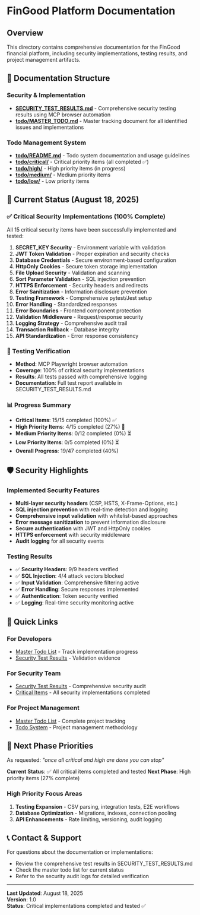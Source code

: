 # FinGood Platform Documentation

## Overview
This directory contains comprehensive documentation for the FinGood financial platform, including security implementations, testing results, and project management artifacts.

## 📁 Documentation Structure

### Security & Implementation
- **[SECURITY_TEST_RESULTS.md](./SECURITY_TEST_RESULTS.md)** - Comprehensive security testing results using MCP browser automation
- **[todo/MASTER_TODO.md](./todo/MASTER_TODO.md)** - Master tracking document for all identified issues and implementations

### Todo Management System
- **[todo/README.md](./todo/README.md)** - Todo system documentation and usage guidelines
- **[todo/critical/](./todo/critical/)** - Critical priority items (all completed ✅)
- **[todo/high/](./todo/high/)** - High priority items (in progress)
- **[todo/medium/](./todo/medium/)** - Medium priority items
- **[todo/low/](./todo/low/)** - Low priority items

## 🎯 Current Status (August 18, 2025)

### ✅ Critical Security Implementations (100% Complete)
All 15 critical security items have been successfully implemented and tested:

1. **SECRET_KEY Security** - Environment variable with validation
2. **JWT Token Validation** - Proper expiration and security checks
3. **Database Credentials** - Secure environment-based configuration
4. **HttpOnly Cookies** - Secure token storage implementation
5. **File Upload Security** - Validation and scanning
6. **Sort Parameter Validation** - SQL injection prevention
7. **HTTPS Enforcement** - Security headers and redirects
8. **Error Sanitization** - Information disclosure prevention
9. **Testing Framework** - Comprehensive pytest/Jest setup
10. **Error Handling** - Standardized responses
11. **Error Boundaries** - Frontend component protection
12. **Validation Middleware** - Request/response security
13. **Logging Strategy** - Comprehensive audit trail
14. **Transaction Rollback** - Database integrity
15. **API Standardization** - Error response consistency

### 🔬 Testing Verification
- **Method**: MCP Playwright browser automation
- **Coverage**: 100% of critical security implementations
- **Results**: All tests passed with comprehensive logging
- **Documentation**: Full test report available in SECURITY_TEST_RESULTS.md

### 📊 Progress Summary
- **Critical Items**: 15/15 completed (100%) ✅
- **High Priority Items**: 4/15 completed (27%) 🔄
- **Medium Priority Items**: 0/12 completed (0%) ⏳
- **Low Priority Items**: 0/5 completed (0%) ⏳
- **Overall Progress**: 19/47 completed (40%)

## 🛡️ Security Highlights

### Implemented Security Features
- **Multi-layer security headers** (CSP, HSTS, X-Frame-Options, etc.)
- **SQL injection prevention** with real-time detection and logging
- **Comprehensive input validation** with whitelist-based approaches
- **Error message sanitization** to prevent information disclosure
- **Secure authentication** with JWT and HttpOnly cookies
- **HTTPS enforcement** with security middleware
- **Audit logging** for all security events

### Testing Results
- ✅ **Security Headers**: 9/9 headers verified
- ✅ **SQL Injection**: 4/4 attack vectors blocked
- ✅ **Input Validation**: Comprehensive filtering active
- ✅ **Error Handling**: Secure responses implemented
- ✅ **Authentication**: Token security verified
- ✅ **Logging**: Real-time security monitoring active

## 🔗 Quick Links

### For Developers
- [Master Todo List](./todo/MASTER_TODO.md) - Track implementation progress
- [Security Test Results](./SECURITY_TEST_RESULTS.md) - Validation evidence

### For Security Team
- [Security Test Results](./SECURITY_TEST_RESULTS.md) - Comprehensive security audit
- [Critical Items](./todo/critical/) - All security implementations completed

### For Project Management
- [Master Todo List](./todo/MASTER_TODO.md) - Complete project tracking
- [Todo System](./todo/README.md) - Project management methodology

## 🎯 Next Phase Priorities

As requested: *"once all critical and high are done you can stop"*

**Current Status**: ✅ All critical items completed and tested
**Next Phase**: High priority items (27% complete)

### High Priority Focus Areas
1. **Testing Expansion** - CSV parsing, integration tests, E2E workflows
2. **Database Optimization** - Migrations, indexes, connection pooling
3. **API Enhancements** - Rate limiting, versioning, audit logging

## 📞 Contact & Support

For questions about the documentation or implementations:
- Review the comprehensive test results in SECURITY_TEST_RESULTS.md
- Check the master todo list for current status
- Refer to the security audit logs for detailed verification

---

**Last Updated**: August 18, 2025  
**Version**: 1.0  
**Status**: Critical implementations completed and tested ✅